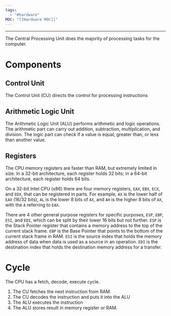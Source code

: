 ```yaml
---
tags:
  - "#hardware"
MOC: "[[Hardware MOC]]"
---
```

-- --

The Central Processing Unit does the majority of processing tasks for the computer.

# Components

## Control Unit

The Control Unit (CU) directs the control for processing instructions

## Arithmetic Logic Unit

The Arithmetic Logic Unit (ALU) performs arithmetic and logic operations. The arithmetic part can carry out addition, subtraction, multiplication, and division. The logic part can check if a value is equal, greater than, or less than another value.

## Registers

The CPU memory registers are faster than RAM, but extremely limited in size. In a 32-bit architecture, each register holds 32 bits; in a 64-bit architecture, each register holds 64 bits.

On a 32-bit Intel CPU (x86) there are four memory registers, `EAX`, `EBX`, `ECX`, and `EDX`, that can be registered in parts. For example, `AX` is the lower half of `EAX` (16/32 bits), `AL` is the lower 8 bits of `AX`, and `AH` is the higher 8 bits of `AX`, with the `A` referring to `EAX`. 

There are 4 other general purpose registers for specific purposes, `ESP`, `EBP`, `ESI`, and `EDI`, which can be split by their lower 16 bits but not further. `ESP` is the Stack Pointer register that contains a memory address to the top of the current stack frame. `EBP` is the Base Pointer that points to the bottom of the current stack frame in RAM. `ESI` is the source index that holds the memory address of data when data is used as a source in an operation. `EDI` is the destination index that holds the destination memory address for a transfer.

# Cycle

The CPU has a fetch, decode, execute cycle.

1. The CU fetches the next instruction from RAM.
2. The CU decodes the instruction and puts it into the ALU
3. The ALU executes the instruction
4. The ALU stores result in memory register or RAM.